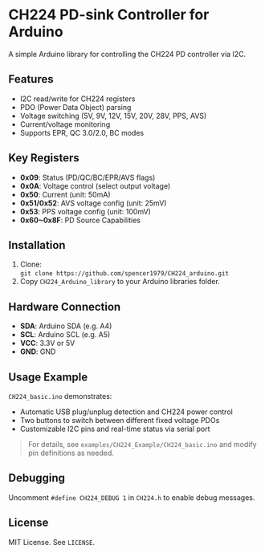 # CH224 PD-sink Controller for  Arduino

A simple Arduino library for controlling the CH224 PD controller via I2C.

## Features
- I2C read/write for CH224 registers
- PDO (Power Data Object) parsing
- Voltage switching (5V, 9V, 12V, 15V, 20V, 28V, PPS, AVS)
- Current/voltage monitoring
- Supports EPR, QC 3.0/2.0, BC modes

## Key Registers
- **0x09**: Status (PD/QC/BC/EPR/AVS flags)
- **0x0A**: Voltage control (select output voltage)
- **0x50**: Current (unit: 50mA)
- **0x51/0x52**: AVS voltage config (unit: 25mV)
- **0x53**: PPS voltage config (unit: 100mV)
- **0x60~0x8F**: PD Source Capabilities

## Installation
1. Clone:  
   `git clone https://github.com/spencer1979/CH224_arduino.git`
2. Copy `CH224_Arduino_library` to your Arduino libraries folder.

## Hardware Connection
- **SDA**: Arduino SDA (e.g. A4)
- **SCL**: Arduino SCL (e.g. A5)
- **VCC**: 3.3V or 5V
- **GND**: GND

## Usage Example

`CH224_basic.ino` demonstrates:
- Automatic USB plug/unplug detection and CH224 power control
- Two buttons to switch between different fixed voltage PDOs
- Customizable I2C pins and real-time status via serial port

> For details, see `examples/CH224_Example/CH224_basic.ino` and modify pin definitions as needed.

## Debugging
Uncomment `#define CH224_DEBUG 1` in `CH224.h` to enable debug messages.

## License
MIT License. See `LICENSE`.